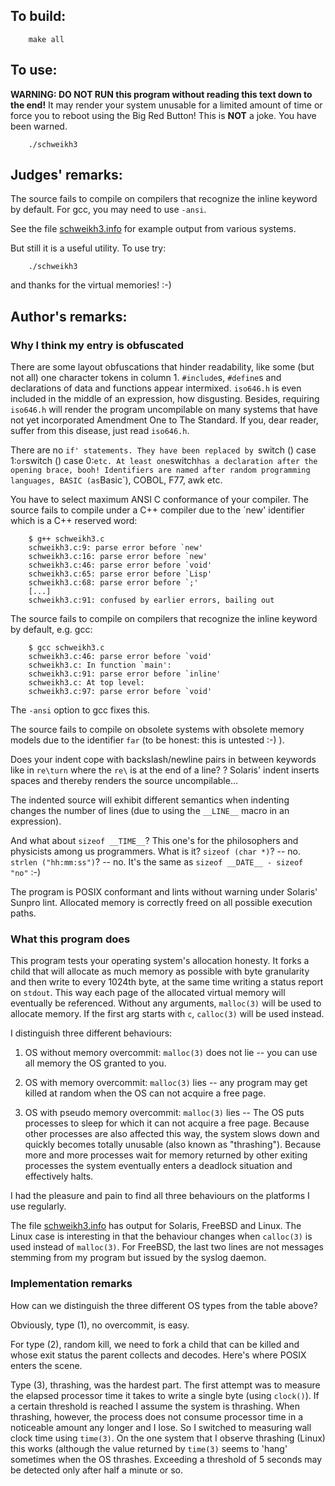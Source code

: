 ## To build:

``` <!---sh-->
    make all
```


## To use:

**WARNING: DO NOT RUN this program without reading this text down to the end!**
It may render your system unusable for a limited amount of time
or force you to reboot using the Big Red Button!  This is **NOT** a joke.
You have been warned.

``` <!---sh-->
    ./schweikh3
```


## Judges' remarks:

The source fails to compile on compilers that recognize the inline
keyword by default.  For gcc, you may need to use `-ansi`.

See the file [schweikh3.info](schweikh3.info) for example output from various
systems.

But still it is a useful utility.  To use try:

``` <!---sh-->
    ./schweikh3
```

and thanks for the virtual memories!  :-)


## Author's remarks:

### Why I think my entry is obfuscated

There are some layout obfuscations that hinder readability, like
some (but not all) one character tokens in column 1. `#include`s,
`#define`s and declarations of data and functions appear intermixed.
`iso646.h` is even included in the middle of an expression, how
disgusting. Besides, requiring `iso646.h` will render the program
uncompilable on many systems that have not yet incorporated
Amendment One to The Standard.  If you, dear reader, suffer from
this disease, just read `iso646.h`.

There are no `if' statements. They have been replaced by
`switch () case 1:` or `switch () case 0:` etc. At least one
`switch` has a declaration after the opening brace, booh!
Identifiers are named after random programming languages, BASIC (as `Basic`),
COBOL, F77, awk etc.

You have to select maximum ANSI C conformance of your
compiler. The source fails to compile under a C++ compiler due to
the `new' identifier which is a C++ reserved word:

``` <!---sh-->
    $ g++ schweikh3.c
    schweikh3.c:9: parse error before `new'
    schweikh3.c:16: parse error before `new'
    schweikh3.c:46: parse error before `void'
    schweikh3.c:65: parse error before `Lisp'
    schweikh3.c:68: parse error before `;'
    [...]
    schweikh3.c:91: confused by earlier errors, bailing out
```

The source fails to compile on compilers that recognize the inline
keyword by default, e.g. gcc:

``` <!---sh-->
    $ gcc schweikh3.c
    schweikh3.c:46: parse error before `void'
    schweikh3.c: In function `main':
    schweikh3.c:91: parse error before `inline'
    schweikh3.c: At top level:
    schweikh3.c:97: parse error before `void'
```

The `-ansi` option to gcc fixes this.

The source fails to compile on obsolete systems with obsolete
memory models due to the identifier `far` (to be honest: this is
untested :-) ).

Does your indent cope with backslash/newline pairs in between keywords like in
`re\turn` where the `re\` is at the end of a line? ? Solaris' indent inserts
spaces and thereby renders the source uncompilable...

The indented source will exhibit different semantics when indenting
changes the number of lines (due to using the `__LINE__` macro in an
expression).

And what about `sizeof __TIME__`?  This one's for the philosophers
and physicists among us programmers. What is it? `sizeof (char *)`? -- no.
`strlen ("hh:mm:ss")`? -- no. It's the same as `sizeof __DATE__ -
sizeof "no"` :-)

The program is POSIX conformant and lints without warning under
Solaris' Sunpro lint. Allocated memory is correctly freed on all
possible execution paths.

### What this program does

This program tests your operating system's allocation honesty. It
forks a child that will allocate as much memory as possible with byte
granularity and then write to every 1024th byte, at the same time
writing a status report on `stdout`. This way each page of the
allocated virtual memory will eventually be referenced. Without
any arguments, `malloc(3)` will be used to allocate memory. If the
first arg starts with `c`, `calloc(3)` will be used instead.

I distinguish three different behaviours:

1. OS without memory overcommit: `malloc(3)` does not lie -- you can use all memory
the OS granted to you.

2. OS with memory overcommit: `malloc(3)` lies -- any program may get killed at
random when the OS can not acquire a free page.

3. OS with pseudo memory overcommit: `malloc(3)` lies -- The OS puts processes to
sleep for which it can not acquire a free page. Because other processes are also
affected this way, the system slows down and quickly becomes totally unusable
(also known as "thrashing"). Because more and more processes wait for memory
returned by other exiting processes the system eventually enters a deadlock
situation and effectively halts.

I had the pleasure and pain to find all three behaviours on the
platforms I use regularly.

The file [schweikh3.info](schweikh3.info) has output for
Solaris, FreeBSD and Linux. The Linux case is interesting in that
the behaviour changes when `calloc(3)` is used instead of `malloc(3)`.
For FreeBSD, the last two lines are not messages stemming from
my program but issued by the syslog daemon.


### Implementation remarks

How can we distinguish the three different OS types from the
table above?

Obviously, type (1), no overcommit, is easy.

For type (2), random kill, we need to fork a child that can be killed
and whose exit status the parent collects and decodes. Here's
where POSIX enters the scene.

Type (3), thrashing, was the hardest part. The first attempt was to
measure the elapsed processor time it takes to write a single byte
(using `clock()`). If a certain threshold is reached I assume the
system is thrashing. When thrashing, however, the process does not
consume processor time in a noticeable amount any longer and I lose.
So I switched to measuring wall clock time using `time(3)`. On the one
system that I observe thrashing (Linux) this works (although the
value returned by `time(3)` seems to 'hang' sometimes when the OS thrashes.
Exceeding a threshold of 5 seconds may be detected only after half a
minute or so.


<!--

    Copyright © 1984-2024 by Landon Curt Noll. All Rights Reserved.

    You are free to share and adapt this file under the terms of this license:

	Creative Commons Attribution-ShareAlike 4.0 International (CC BY-SA 4.0)

    For more information, see:

	https://creativecommons.org/licenses/by-sa/4.0/

-->
